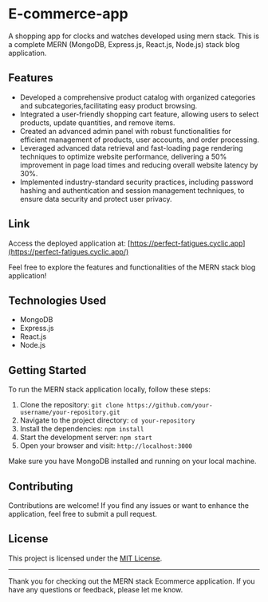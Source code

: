 # E-commerce-app

A shopping app for clocks and watches developed using mern stack. This is a complete MERN (MongoDB, Express.js, React.js, Node.js) stack blog application.

## Features

-	Developed a comprehensive product catalog with organized categories and subcategories,facilitating easy product browsing.
-	Integrated a user-friendly shopping cart feature, allowing users to select products, update quantities, and remove items.
-	Created an advanced admin panel with robust functionalities for efficient management of products, user accounts, and order processing.
-	 Leveraged advanced data retrieval and fast-loading page rendering techniques to optimize website performance, delivering a 50% improvement in page load times and reducing overall website latency by 30%. 
-	Implemented industry-standard security practices, including password hashing and authentication and session management techniques, to ensure data security and protect user privacy.

## Link

Access the deployed application at: [https://perfect-fatigues.cyclic.app](https://perfect-fatigues.cyclic.app/)

Feel free to explore the features and functionalities of the MERN stack blog application!

## Technologies Used

- MongoDB
- Express.js
- React.js
- Node.js

## Getting Started

To run the MERN stack application locally, follow these steps:

1. Clone the repository: `git clone https://github.com/your-username/your-repository.git`
2. Navigate to the project directory: `cd your-repository`
3. Install the dependencies: `npm install`
4. Start the development server: `npm start`
5. Open your browser and visit: `http://localhost:3000`

Make sure you have MongoDB installed and running on your local machine.

## Contributing

Contributions are welcome! If you find any issues or want to enhance the application, feel free to submit a pull request.

## License

This project is licensed under the [MIT License](LICENSE).

---

Thank you for checking out the MERN stack Ecommerce application. If you have any questions or feedback, please let me know.


